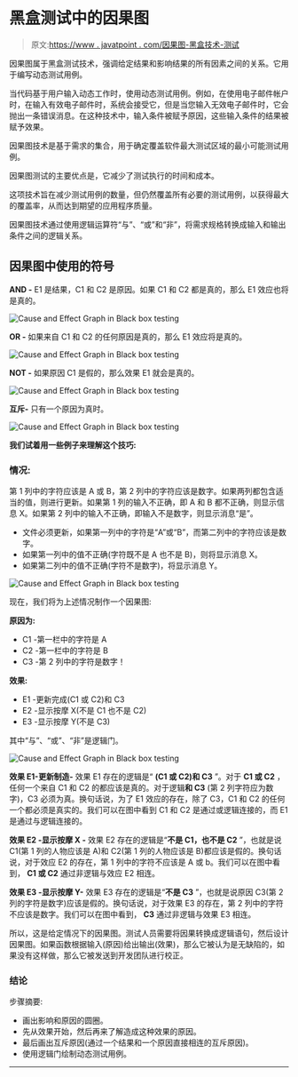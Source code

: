# 黑盒测试中的因果图

> 原文:[https://www . javatpoint . com/因果图-黑盒技术-测试](https://www.javatpoint.com/cause-and-effect-graph-technique-in-black-box-testing)

因果图属于黑盒测试技术，强调给定结果和影响结果的所有因素之间的关系。它用于编写动态测试用例。

当代码基于用户输入动态工作时，使用动态测试用例。例如，在使用电子邮件帐户时，在输入有效电子邮件时，系统会接受它，但是当您输入无效电子邮件时，它会抛出一条错误消息。在这种技术中，输入条件被赋予原因，这些输入条件的结果被赋予效果。

因果图技术是基于需求的集合，用于确定覆盖软件最大测试区域的最小可能测试用例。

因果图测试的主要优点是，它减少了测试执行的时间和成本。

这项技术旨在减少测试用例的数量，但仍然覆盖所有必要的测试用例，以获得最大的覆盖率，从而达到期望的应用程序质量。

因果图技术通过使用逻辑运算符“与”、“或”和“非”，将需求规格转换成输入和输出条件之间的逻辑关系。

## 因果图中使用的符号

**AND -** E1 是结果，C1 和 C2 是原因。如果 C1 和 C2 都是真的，那么 E1 效应也将是真的。

![Cause and Effect Graph in Black box testing](../Images/e67c149acc1f230e61221f4e83c57290.png)

**OR -** 如果来自 C1 和 C2 的任何原因是真的，那么 E1 效应将是真的。

![Cause and Effect Graph in Black box testing](../Images/4b5ff1b3ae3d8fc19bfc83c72e6c7c9c.png)

**NOT -** 如果原因 C1 是假的，那么效果 E1 就会是真的。

![Cause and Effect Graph in Black box testing](../Images/3cb613f7f139f6bc3499eb0bd6d5a74e.png)

**互斥-** 只有一个原因为真时。

![Cause and Effect Graph in Black box testing](../Images/da504dfc75cfbabf8cbb3a8d324bef14.png)

**我们试着用一些例子来理解这个技巧:**

### 情况:

第 1 列中的字符应该是 A 或 B，第 2 列中的字符应该是数字。如果两列都包含适当的值，则进行更新。如果第 1 列的输入不正确，即 A 和 B 都不正确，则显示信息 X。如果第 2 列中的输入不正确，即输入不是数字，则显示消息“是”。

*   文件必须更新，如果第一列中的字符是“A”或“B”，而第二列中的字符应该是数字。
*   如果第一列中的值不正确(字符既不是 A 也不是 B)，则将显示消息 X。
*   如果第二列中的值不正确(字符不是数字)，将显示消息 Y。

![Cause and Effect Graph in Black box testing](../Images/fe19de8faf326de7abcbc5bb91979e61.png)

现在，我们将为上述情况制作一个因果图:

**原因为:**

*   C1 -第一栏中的字符是 A
*   C2 -第一栏中的字符是 B
*   C3 -第 2 列中的字符是数字！

**效果:**

*   E1 -更新完成(C1 或 C2)和 C3
*   E2 -显示按摩 X(不是 C1 也不是 C2)
*   E3 -显示按摩 Y(不是 C3)

其中“与”、“或”、“非”是逻辑门。

![Cause and Effect Graph in Black box testing](../Images/4a7373abb1a59f6619fb975f0485404d.png)

**效果 E1-更新制造-** 效果 E1 存在的逻辑是“ **(C1 或 C2)和 C3** ”。对于 **C1 或 C2** ，任何一个来自 C1 和 C2 的都应该是真的。对于逻辑**和 C3** (第 2 列字符应为数字)，C3 必须为真。换句话说，为了 E1 效应的存在，除了 C3，C1 和 C2 的任何一个都必须是真实的。我们可以在图中看到 C1 和 C2 是通过或逻辑连接的，而 E1 是通过与逻辑连接的。

**效果 E2 -显示按摩 X -** 效果 E2 存在的逻辑是“**不是 C1，也不是 C2** ”，也就是说 C1(第 1 列的人物应该是 A)和 C2(第 1 列的人物应该是 B)都应该是假的。换句话说，对于效应 E2 的存在，第 1 列中的字符不应该是 A 或 b。我们可以在图中看到， **C1 或 C2** 通过非逻辑与效应 E2 相连。

**效果 E3 -显示按摩 Y-** 效果 E3 存在的逻辑是“**不是 C3** ”，也就是说原因 C3(第 2 列的字符是数字)应该是假的。换句话说，对于效果 E3 的存在，第 2 列中的字符不应该是数字。我们可以在图中看到， **C3** 通过非逻辑与效果 E3 相连。

所以，这是给定情况下的因果图。测试人员需要将因果转换成逻辑语句，然后设计因果图。如果函数根据输入(原因)给出输出(效果)，那么它被认为是无缺陷的，如果没有这样做，那么它被发送到开发团队进行校正。

### 结论

步骤摘要:

*   画出影响和原因的圆圈。
*   先从效果开始，然后再来了解造成这种效果的原因。
*   最后画出互斥原因(通过一个结果和一个原因直接相连的互斥原因)。
*   使用逻辑门绘制动态测试用例。

* * *
